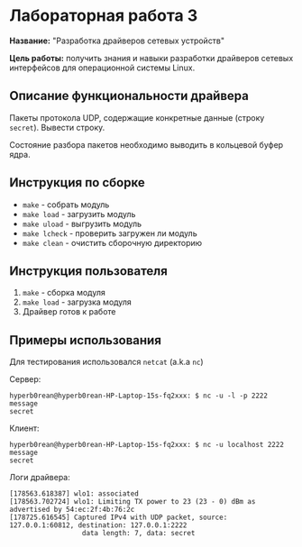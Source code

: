 # Лабораторная работа 3

**Название:** "Разработка драйверов сетевых устройств"

**Цель работы:** получить знания и навыки разработки драйверов сетевых интерфейсов для операционной системы Linux.

## Описание функциональности драйвера
Пакеты протокола UDP, содержащие конкретные данные (строку `secret`).
Вывести строку.

Состояние разбора пакетов необходимо выводить в кольцевой
буфер ядра.

## Инструкция по сборке
- `make` - собрать модуль
- `make load` - загрузить модуль
- `make uload` - выгрузить модуль
- `make lcheck` - проверить загружен ли модуль
- `make clean` - очистить сборочную директорию

## Инструкция пользователя
1. `make` - сборка модуля
2. `make load` - загрузка модуля
3. Драйвер готов к работе


## Примеры использования
Для тестирования использовался `netcat` (a.k.a `nc`)

Сервер:

```console
hyperb0rean@hyperb0rean-HP-Laptop-15s-fq2xxx: $ nc -u -l -p 2222
message
secret
```
Клиент:
```console
hyperb0rean@hyperb0rean-HP-Laptop-15s-fq2xxx: $ nc -u localhost 2222
message
secret
```

Логи драйвера:

```console
[178563.618387] wlo1: associated
[178563.702724] wlo1: Limiting TX power to 23 (23 - 0) dBm as advertised by 54:ec:2f:4b:76:2c
[178725.616545] Captured IPv4 with UDP packet, source: 127.0.0.1:60812, destination: 127.0.0.1:2222
                  data length: 7, data: secret
```